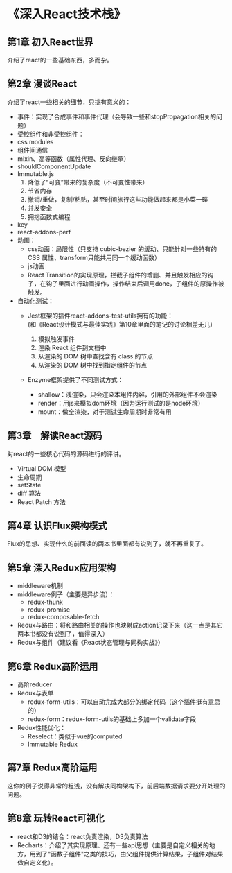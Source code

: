 # 《深入React技术栈》

## 第1章 初入React世界
介绍了react的一些基础东西，多而杂。

## 第2章 漫谈React

介绍了react一些相关的细节，只挑有意义的：
* 事件：实现了合成事件和事件代理（会导致一些和stopPropagation相关的问题）
* 受控组件和非受控组件：
* css modules
* 组件间通信
* mixin、高等函数（属性代理、反向继承）
* shouldComponentUpdate
* Immutable.js
    1. 降低了“可变”带来的复杂度（不可变性带来）
    2. 节省内存
    3. 撤销/重做，复制/粘贴，甚至时间旅行这些功能做起来都是小菜一碟
    4. 并发安全
    5. 拥抱函数式编程
* key
* react-addons-perf
* 动画：
    * css动画：局限性（只支持 cubic-bezier 的缓动、只能针对一些特有的 CSS 属性、transform只能共用同一个缓动函数）
    * js动画
    * React Transition的实现原理，拦截子组件的增删、并且触发相应的钩子，在钩子里面进行动画操作，操作结束后调用done，子组件的原操作被触发。
* 自动化测试：<br>
    * Jest框架的插件react-addons-test-utils拥有的功能：<br>
    (和《React设计模式与最佳实践》第10章里面的笔记的讨论相差无几)
        1. 模拟触发事件
        2. 渲染 React 组件到文档中
        3. 从渲染的 DOM 树中查找含有 class 的节点
        4. 从渲染的 DOM 树中找到指定组件的节点

    * Enzyme框架提供了不同测试方式：<br>
        * shallow：浅渲染，只会渲染本组件内容，引用的外部组件不会渲染
        * render：用js来模拟dom环境（因为运行测试的是node环境）
        * mount：做全渲染，对于测试生命周期时非常有用

## 第3章　解读React源码
对react的一些核心代码的源码进行的评讲。
* Virtual DOM 模型
* 生命周期
* setState
* diff 算法
* React Patch 方法

## 第4章 认识Flux架构模式
Flux的思想、实现什么的前面读的两本书里面都有说到了，就不再重复了。

## 第5章 深入Redux应用架构
* middleware机制
* middleware例子（主要是异步流）：
    * redux-thunk
    * redux-promise
    * redux-composable-fetch
* Redux与路由：将和路由相关的操作也映射成action记录下来（这一点是其它两本书都没有说到了，值得深入）
* Redux与组件（建议看《React状态管理与同构实战》）

## 第6章 Redux高阶运用
* 高阶reducer
* Redux与表单
    * redux-form-utils：可以自动完成大部分的绑定代码（这个插件挺有意思的）
    * redux-form：redux-form-utils的基础上多加一个validate字段
* Redux性能优化：
    * Reselect：类似于vue的computed
    * Immutable Redux

## 第7章 Redux高阶运用
这你的例子说得非常的粗浅，没有解决同构架构下，前后端数据请求要分开处理的问题。

## 第8章 玩转React可视化
* react和D3的结合：react负责渲染，D3负责算法
* Recharts：介绍了其实现原理、还有一些api思想（主要是自定义相关的地方，用到了"函数子组件"之类的技巧，由父组件提供计算结果，子组件对结果做自定义化）。